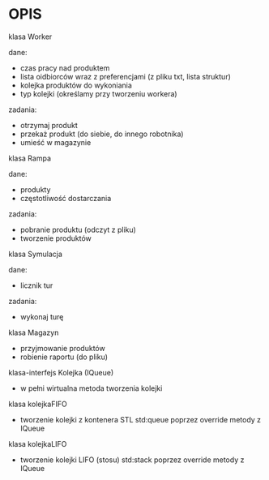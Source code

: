 # OPIS

klasa Worker

dane:
   - czas pracy nad produktem
   - lista oidbiorców wraz z preferencjami (z pliku txt, lista struktur)
   - kolejka produktów do wykoniania
   - typ kolejki (określamy przy tworzeniu workera)

zadania:
   - otrzymaj produkt
   - przekaż produkt (do siebie, do innego robotnika)
   - umieść w magazynie
  
klasa Rampa

dane:
   - produkty
   - częstotliwość dostarczania
   
zadania:
   - pobranie produktu (odczyt z pliku)
   - tworzenie produktów
  
klasa Symulacja 

  dane: 
  - licznik tur
  
  zadania:
  - wykonaj turę
  
klasa Magazyn
   - przyjmowanie produktów
   - robienie raportu (do pliku)
   
klasa-interfejs Kolejka (IQueue)
   - w pełni wirtualna metoda tworzenia kolejki
   
klasa kolejkaFIFO
   - tworzenie kolejki z kontenera STL std:queue poprzez override metody z IQueue
   
klasa kolejkaLIFO   
   - tworzenie kolejki LIFO (stosu) std:stack poprzez override metody z IQueue
   
